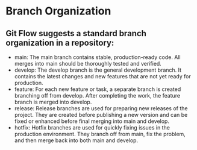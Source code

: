 # Branch Organization

## Git Flow suggests a standard branch organization in a repository:

* main: The main branch contains stable, production-ready code. All merges into main should be thoroughly tested and
  verified.
* develop: The develop branch is the general development branch. It contains the latest changes and new features that
  are
  not yet ready for production.
* feature: For each new feature or task, a separate branch is created branching off from develop. After completing the
  work, the feature branch is merged into develop.
* release: Release branches are used for preparing new releases of the project. They are created before publishing a new
  version and can be fixed or enhanced before final merging into main and develop.
* hotfix: Hotfix branches are used for quickly fixing issues in the production environment. They branch off from main,
  fix
  the problem, and then merge back into both main and develop.